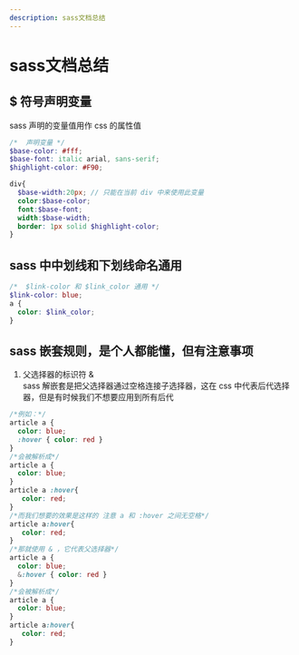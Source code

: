 ```yaml
---
description: sass文档总结
---
```

# sass文档总结

## $ 符号声明变量
sass 声明的变量值用作 css 的属性值
```scss
/*  声明变量 */
$base-color: #fff;
$base-font: italic arial, sans-serif;
$highlight-color: #F90;

div{
  $base-width:20px; // 只能在当前 div 中来使用此变量
  color:$base-color;
  font:$base-font;
  width:$base-width;
  border: 1px solid $highlight-color;
}
```

## sass 中中划线和下划线命名通用
```scss
/*  $link-color 和 $link_color 通用 */
$link-color: blue;
a {
  color: $link_color;
}
```

##  sass 嵌套规则，是个人都能懂，但有注意事项
1. 父选择器的标识符 &  
sass 解嵌套是把父选择器通过空格连接子选择器，这在 css 中代表后代选择器，但是有时候我们不想要应用到所有后代
```scss
/*例如：*/
article a {
  color: blue;
  :hover { color: red }
}
/*会被解析成*/
article a {
  color: blue;
}
article a :hover{
   color: red;
}
/*而我们想要的效果是这样的 注意 a 和 :hover 之间无空格*/
article a:hover{
   color: red;
}
/*那就使用 & ，它代表父选择器*/
article a {
  color: blue;
  &:hover { color: red }
}
/*会被解析成*/
article a {
  color: blue;
}
article a:hover{
   color: red;
}
```

